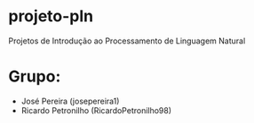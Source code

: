 # projeto-pln
Projetos de Introdução ao Processamento de Linguagem Natural

# Grupo:
 - José Pereira (josepereira1)
 - Ricardo Petronilho (RicardoPetronilho98)
